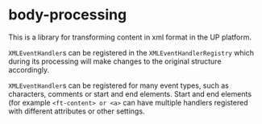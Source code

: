 # body-processing

This is a library for transforming content in xml format in the UP platform.

`XMLEventHandler`s can be registered in the `XMLEventHandlerRegistry` which during its processing will make changes
to the original structure accordingly.

`XMLEventHandler`s can be registered for many event types, such as characters, comments or start and end elements.
Start and end elements (for example `<ft-content> or <a>` can have multiple handlers registered with different attributes
or other settings.